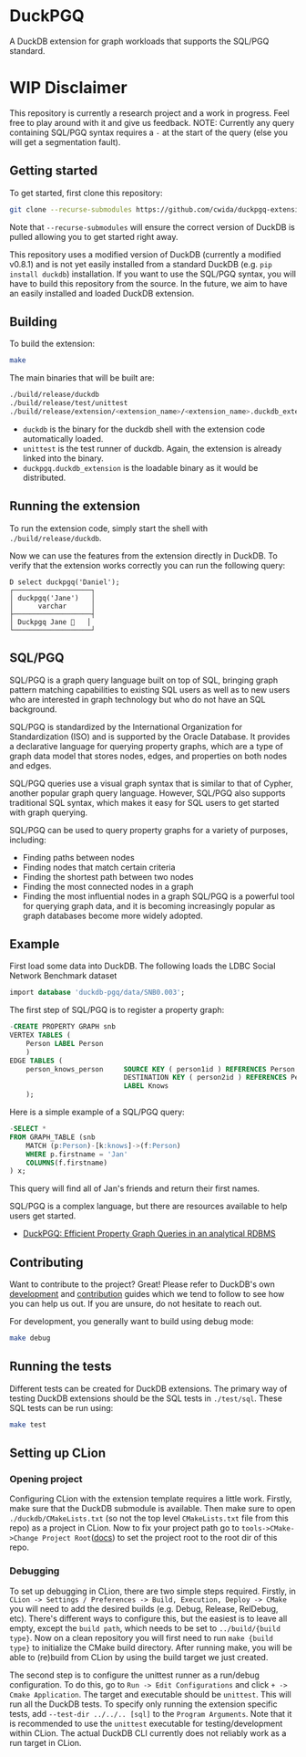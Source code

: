 # DuckPGQ
A DuckDB extension for graph workloads that supports the SQL/PGQ standard. 

# WIP Disclaimer
This repository is currently a research project and a work in progress. Feel free to play around with it and give us feedback. NOTE: Currently any query containing SQL/PGQ syntax requires a `-` at the start of the query (else you will get a segmentation fault). 

## Getting started
To get started, first clone this repository:
```sh
git clone --recurse-submodules https://github.com/cwida/duckpgq-extension.git
```
Note that `--recurse-submodules` will ensure the correct version of DuckDB is pulled allowing you to get started right away.

This repository uses a modified version of DuckDB (currently a modified v0.8.1) and is not yet easily installed from a standard DuckDB (e.g. `pip install duckdb`) installation. 
If you want to use the SQL/PGQ syntax, you will have to build this repository from the source. 
In the future, we aim to have an easily installed and loaded DuckDB extension. 

## Building
To build the extension:
```sh
make
```
The main binaries that will be built are:
```sh
./build/release/duckdb
./build/release/test/unittest
./build/release/extension/<extension_name>/<extension_name>.duckdb_extension
```
- `duckdb` is the binary for the duckdb shell with the extension code automatically loaded. 
- `unittest` is the test runner of duckdb. Again, the extension is already linked into the binary.
- `duckpgq.duckdb_extension` is the loadable binary as it would be distributed.

## Running the extension
To run the extension code, simply start the shell with `./build/release/duckdb`.

Now we can use the features from the extension directly in DuckDB. To verify that the extension works correctly you can run the following query: 
```
D select duckpgq('Daniel');
┌───────────────────┐
│ duckpgq('Jane')   │
│      varchar      │
├───────────────────┤
│ Duckpgq Jane 🐥   │
└───────────────────┘
```

## SQL/PGQ
SQL/PGQ is a graph query language built on top of SQL, bringing graph pattern matching capabilities to existing SQL users as well as to new users who are interested in graph technology but who do not have an SQL background.

SQL/PGQ is standardized by the International Organization for Standardization (ISO) and is supported by the Oracle Database. It provides a declarative language for querying property graphs, which are a type of graph data model that stores nodes, edges, and properties on both nodes and edges.

SQL/PGQ queries use a visual graph syntax that is similar to that of Cypher, another popular graph query language. However, SQL/PGQ also supports traditional SQL syntax, which makes it easy for SQL users to get started with graph querying.

SQL/PGQ can be used to query property graphs for a variety of purposes, including:

- Finding paths between nodes
- Finding nodes that match certain criteria
- Finding the shortest path between two nodes
- Finding the most connected nodes in a graph
- Finding the most influential nodes in a graph
SQL/PGQ is a powerful tool for querying graph data, and it is becoming increasingly popular as graph databases become more widely adopted.


## Example
First load some data into DuckDB. The following loads the LDBC Social Network Benchmark dataset
```sql
import database 'duckdb-pgq/data/SNB0.003';
```

The first step of SQL/PGQ is to register a property graph: 
```sql
-CREATE PROPERTY GRAPH snb
VERTEX TABLES (
    Person LABEL Person
    )
EDGE TABLES (
    person_knows_person     SOURCE KEY ( person1id ) REFERENCES Person ( id )
                            DESTINATION KEY ( person2id ) REFERENCES Person ( id )
                            LABEL Knows
    );
```

Here is a simple example of a SQL/PGQ query:
```sql
-SELECT *
FROM GRAPH_TABLE (snb
    MATCH (p:Person)-[k:knows]->(f:Person)
    WHERE p.firstname = 'Jan'
    COLUMNS(f.firstname)
) x;
```

This query will find all of Jan's friends and return their first names.

SQL/PGQ is a complex language, but there are resources available to help users get started. 
- [DuckPGQ: Efficient Property Graph Queries in an analytical RDBMS](https://www.cidrdb.org/cidr2023/papers/p66-wolde.pdf)

## Contributing
Want to contribute to the project? Great! Please refer to DuckDB's own [development](https://github.com/duckdb/duckdb#development) and [contribution](https://github.com/duckdb/duckdb/blob/main/CONTRIBUTING.md) guides which we tend to follow to see how you can help us out. If you are unsure, do not hesitate to reach out. 

For development, you generally want to build using debug mode:
```sh
make debug
```

## Running the tests
Different tests can be created for DuckDB extensions. The primary way of testing DuckDB extensions should be the SQL tests in `./test/sql`. These SQL tests can be run using:
```sh
make test
```


## Setting up CLion 

### Opening project
Configuring CLion with the extension template requires a little work. Firstly, make sure that the DuckDB submodule is available. 
Then make sure to open `./duckdb/CMakeLists.txt` (so not the top level `CMakeLists.txt` file from this repo) as a project in CLion.
Now to fix your project path go to `tools->CMake->Change Project Root`([docs](https://www.jetbrains.com/help/clion/change-project-root-directory.html)) to set the project root to the root dir of this repo.

### Debugging
To set up debugging in CLion, there are two simple steps required. Firstly, in `CLion -> Settings / Preferences -> Build, Execution, Deploy -> CMake` you will need to add the desired builds (e.g. Debug, Release, RelDebug, etc). There's different ways to configure this, but the easiest is to leave all empty, except the `build path`, which needs to be set to `../build/{build type}`. Now on a clean repository you will first need to run `make {build type}` to initialize the CMake build directory. After running make, you will be able to (re)build from CLion by using the build target we just created.

The second step is to configure the unittest runner as a run/debug configuration. To do this, go to `Run -> Edit Configurations` and click `+ -> Cmake Application`. The target and executable should be `unittest`. This will run all the DuckDB tests. To specify only running the extension specific tests, add `--test-dir ../../.. [sql]` to the `Program Arguments`. Note that it is recommended to use the `unittest` executable for testing/development within CLion. The actual DuckDB CLI currently does not reliably work as a run target in CLion.


